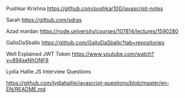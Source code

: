   Pushkar Krishna
https://github.com/pushkar100/javascript-notes

Sarah 
https://github.com/sdras

Azad mardan https://node.university/courses/107814/lectures/1590280

GalloDaSballo https://github.com/GalloDaSballo?tab=repositories

Well Explained JWT Token https://www.youtube.com/watch?v=894seNhONF8

Lydia Hallie JS Interview Questions

https://github.com/lydiahallie/javascript-questions/blob/master/en-EN/README.md
